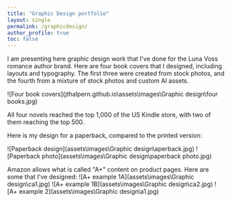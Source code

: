 ```yaml
---
title: "Graphic Design portfolio"
layout: single
permalink: /graphicdesign/
author_profile: true
toc: false
---
```


I am presenting here graphic design work that I've done for the Luna Voss romance author brand. Here are four book covers that I designed, including layouts and typography. The first three were created from stock photos, and the fourth from a mixture of stock photos and custom AI assets. 

![Four book covers](jthalpern.github.io\assets\images\Graphic design\four books.jpg)

All four novels reached the top 1,000 of the US Kindle store, with two of them reaching the top 500. 

Here is my design for a paperback, compared to the printed version:

![Paperback design](assets\images\Graphic design\aperback.jpg)
![Paperback photo](assets\images\Graphic design\paperback photo.jpg)

Amazon allows what is called "A+" content on product pages. Here are some that I've designed:
![A+ example 1A](assets\images\Graphic design\ca1.jpg)
![A+ example 1B](assets\images\Graphic design\ca2.jpg)
![A+ example 2](assets\images\Graphic design\a1.jpg)


